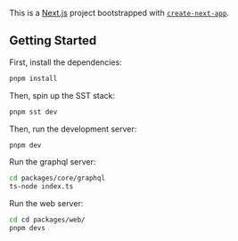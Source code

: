 This is a [Next.js](https://nextjs.org/) project bootstrapped with [`create-next-app`](https://github.com/vercel/next.js/tree/canary/packages/create-next-app).

## Getting Started

First, install the dependencies:

```bash
pnpm install
```

Then, spin up the SST stack:

```bash
pnpm sst dev
```

Then, run the development server:

```bash
pnpm dev
```

Run the graphql server:

```bash
cd packages/core/graphql
ts-node index.ts
```

Run the web server:

```bash
cd cd packages/web/
pnpm devs
```
